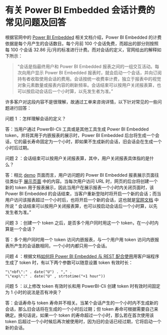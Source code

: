 <properties
    pageTitle="有关 Power BI Embedded 会话计费的常见问题及回答"
    description="有关 Power BI Embedded 会话计费的常见问题及回答"
    service=""
    resource="powerbiembedded"
    authors="Allan Li"
    displayOrder=""
    selfHelpType=""
    supportTopicIds=""
    productPesIds=""
    resourceTags="PowerBI Embedded, Token, PowerBI-Cli"
    cloudEnvironments="MoonCake" />
<tags
    ms.service="power-bi-embedded-aog"
    ms.date=""
    wacn.date="05/31/2017" />

# 有关 Power BI Embedded 会话计费的常见问题及回答

根据官网中的 [Power BI Embedded](/pricing/details/power-bi-embedded/) 相关文档介绍，Power BI Embedded 的计费依据是每个月产生的会话数目。每个月前 100 个会话免费，而超出的部分则按照每 100 个会话 32.86 元/月的标准进行计费。而对会话的定义，官网给出的解释如下所示：

> “会话是指最终用户和 Power BI Embedded 报表之间的一组交互活动。每次向用户显示 Power BI Embedded 报表时，就会启动一个会话，并向订阅持有者收取使用会话的费用。会话按统一收费率计费，独立于报表中的视觉对象元素数量或报表内容的刷新频率。会话结束可以按用户关闭报表算，也可以按启动会话后一个小时算，以先发生者为准。”

许多客户对这段内容不是很理解，故通过工单来咨询详情，以下针对常见的一些问题进行回答：

问题 1 ：怎样理解会话的定义？

答：当用户通过 PowerBI-Cli 工具或是其他工具生成 Power BI Embedded token，并将其用于内嵌报表的展示时，Power BI Embedded 后台将生成一个会话，它的最长寿命固定为一个小时，即如果不生成新的会话，旧会话会在生成一个小时后过期。

问题 2 ：会话结束可以按用户关闭报表算，其中，用户关闭报表具体指的是什么？

答：相比 [demo](https://microsoft.github.io/PowerBI-JavaScript/demo/code-demo/index.html#) 页面而言，用户访问题的 Power BI Embedded 报表展示页面往往类似于 [展示页面](https://pbi.chinacloudsites.cn/) 中的内容。当每次用户访问 URL 时，网页的后台将创建一个新的 token 用于报表展示，因此当用户在展示报表一个小时内关闭页面时，该 Power BI Embedded 的会话结束，当客户重新登陆时将开启一个新的会话；而当用户访问该报表超过一个小时后，也将开启一个新的会话，这也就是[官网文档](/pricing/details/power-bi-embedded/) 中所说 “ 会话结束可以按用户关闭报表算，也可以按启动会话后一个小时算，以先发生者为准。”


问题 3 ：创建一个 token 之后，是否多个用户同时用这一个 token，在一小时内算是一个会话？

答：多个用户同时用一个 token 访问内嵌报表，与一个用户用 token 访问内嵌报表所产生的会话数相同，一个小时内都只用一个会话。


问题 4 ：根据文档[如何将 Power BI Embedded 与 REST 配合使用](/documentation/articles/power-bi-embedded-iframe/)用客户端程序生成了 token 时，有以下两个参数可以随意设置 token 有效时长：

    "\"nbf\":" . date("U") . "," .
    "\"exp\":" . date("U" , strtotime("+1 hour"))

问题 5 ：以上修改 token 有效时长和用 PowerBI-Cli 创建 token 时有效时间固定为 1 小时的说法是否有冲突？

答：会话寿命与 token 寿命并不相关。当某个会话产生的一个小时内不生成新的会话，那么旧会话将在生成的一个小时后过期；但 token 寿命可根据需要自己来确定。换句话说，如果一个 token 的寿命超过一个小时，那么若在首次使用该 token 后超过一个小时候后再次被使用时，因为旧的会话已经过期，它将启动一个新的会话。
